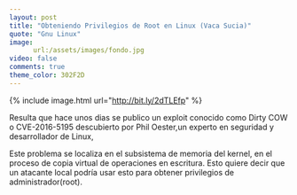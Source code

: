 ```yaml
---
layout: post
title: "Obteniendo Privilegios de Root en Linux (Vaca Sucia)"
quote: "Gnu Linux"
image:
      url:/assets/images/fondo.jpg
video: false
comments: true
theme_color: 302F2D
---
```


{% include image.html url="http://bit.ly/2dTLEfp" %}

Resulta que hace unos dias se publico un exploit conocido como Dirty COW o CVE-2016-5195 descubierto por Phil Oester,un experto en 
seguridad y desarrollador de Linux,

Este problema se localiza en el subsistema de memoria del kernel, en el proceso de copia virtual de operaciones en escritura. 
Esto quiere decir que un atacante local podría usar esto para obtener privilegios de administrador(root).


